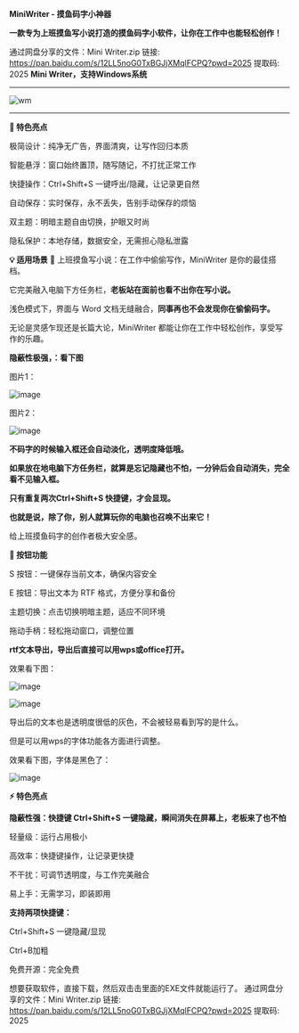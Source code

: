**MiniWriter - 摸鱼码字小神器**

**一款专为上班摸鱼写小说打造的摸鱼码字小软件，让你在工作中也能轻松创作！**

通过网盘分享的文件：Mini Writer.zip
链接: https://pan.baidu.com/s/12LL5noG0TxBGJjXMqlFCPQ?pwd=2025 提取码: 2025
**Mini Writer，支持Windows系统**
****
![wm](https://github.com/user-attachments/assets/ab8c6978-29bf-41c5-a5ec-34c8057987de)
****
**🌟 特色亮点**

极简设计：纯净无广告，界面清爽，让写作回归本质

智能悬浮：窗口始终置顶，随写随记，不打扰正常工作

快捷操作：Ctrl+Shift+S 一键呼出/隐藏，让记录更自然

自动保存：实时保存，永不丢失，告别手动保存的烦恼

双主题：明暗主题自由切换，护眼又时尚

隐私保护：本地存储，数据安全，无需担心隐私泄露

**💡 适用场景**
📝 上班摸鱼写小说：在工作中偷偷写作，MiniWriter 是你的最佳搭档。

它完美融入电脑下方任务栏，**老板站在面前也看不出你在写小说。**

浅色模式下，界面与 Word 文档无缝融合，**同事再也不会发现你在偷偷码字。**

无论是灵感乍现还是长篇大论，MiniWriter 都能让你在工作中轻松创作，享受写作的乐趣。

**隐蔽性极强，：看下图**

图片1：

![image](https://github.com/user-attachments/assets/5d6bb0ea-fa6e-4a96-832d-0dedda5af469)

图片2：

![image](https://github.com/user-attachments/assets/40f61d9f-576f-47f7-9d56-78194c5c4809)


**不码字的时候输入框还会自动淡化，透明度降低哦。**

**如果放在地电脑下方任务栏，就算是忘记隐藏也不怕，一分钟后会自动消失，完全看不见输入框。**

**只有重复两次Ctrl+Shift+S 快捷键，才会显现。**

**也就是说，除了你，别人就算玩你的电脑也召唤不出来它！**

给上班摸鱼码字的创作者极大安全感。


**🔘 按钮功能**

S 按钮：一键保存当前文本，确保内容安全

E 按钮：导出文本为 RTF 格式，方便分享和备份

主题切换：点击切换明暗主题，适应不同环境

拖动手柄：轻松拖动窗口，调整位置

**rtf文本导出，导出后直接可以用wps或office打开。**

效果看下图：

![image](https://github.com/user-attachments/assets/d32a3a5a-56fd-4acf-a4b0-e95b0de6648b)

![image](https://github.com/user-attachments/assets/3585f9aa-cfd7-467b-98d0-f86520948003)

导出后的文本也是透明度很低的灰色，不会被轻易看到写的是什么。

但是可以用wps的字体功能各方面进行调整。

效果看下图，字体是黑色了：

![image](https://github.com/user-attachments/assets/ff466e73-1802-42e9-834e-6d6b369f801c)



**⚡ 特色亮点**

**隐蔽性强：快捷键 Ctrl+Shift+S 一键隐藏，瞬间消失在屏幕上，老板来了也不怕**

轻量级：运行占用极小

高效率：快捷键操作，让记录更快捷

不干扰：可调节透明度，与工作完美融合

易上手：无需学习，即装即用


**支持两项快捷键：**

Ctrl+Shift+S 一键隐藏/显现

Ctrl+B加粗

免费开源：完全免费

想要获取软件，直接下载，然后双击击里面的EXE文件就能运行了。
通过网盘分享的文件：Mini Writer.zip
链接: https://pan.baidu.com/s/12LL5noG0TxBGJjXMqlFCPQ?pwd=2025 提取码: 2025

